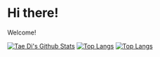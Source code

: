 # Hi there!
Welcome!

[![Tae Di's Github Stats](https://github-readme-stats.vercel.app/api?username=taedi&show_icons=true&theme=buefy)](https://github.com/taedi/github-readme-stats)
[![Top Langs](https://github-readme-stats.vercel.app/api/top-langs/?username=anuraghazra&layout=compact)](https://github.com/anuraghazra/github-readme-stats)
[![Top Langs](https://github-readme-stats.vercel.app/api/top-langs/?username=anuraghazra)](https://github.com/anuraghazra/github-readme-stats)
